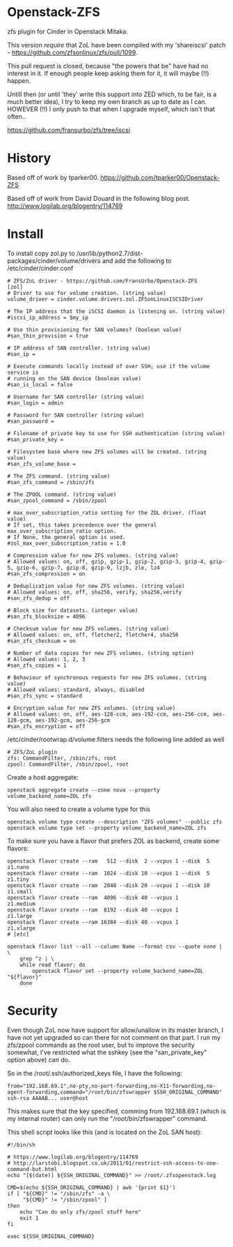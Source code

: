 Openstack-ZFS
=============

zfs plugin for Cinder in Openstack Mitaka.

This version _require_ that ZoL have been compiled with my
'shareiscsi' patch - https://github.com/zfsonlinux/zfs/pull/1099.

This pull request is closed, because "the powers that be" have
had no interest in it. If enough people keep asking them for it,
it will maybe (!!) happen.

Untill then (or until 'they' write this support into ZED which,
to be fair, is a much better idea), I try to keep my own branch
as up to date as I can. HOWEVER (!!) I only push to that when
I upgrade myself, which isn't that often..

  https://github.com/fransurbo/zfs/tree/iscsi

# History

Based off of work by tparker00. https://github.com/tparker00/Openstack-ZFS

Based off of work from David Douard in the following blog post. http://www.logilab.org/blogentry/114769

# Install

To install copy zol.py to /usr/lib/python2.7/dist-packages/cinder/volume/drivers and add the following to /etc/cinder/cinder.conf

```
# ZFS/ZoL driver - https://github.com/FransUrbo/Openstack-ZFS  
[zol]
# Driver to use for volume creation. (string value)
volume_driver = cinder.volume.drivers.zol.ZFSonLinuxISCSIDriver

# The IP address that the iSCSI daemon is listening on. (string value)
#iscsi_ip_address = $my_ip

# Use thin provisioning for SAN volumes? (boolean value)
#san_thin_provision = true

# IP address of SAN controller. (string value)
#san_ip = 

# Execute commands locally instead of over SSH; use if the volume service is
# running on the SAN device (boolean value)
#san_is_local = false

# Username for SAN controller (string value)
#san_login = admin

# Password for SAN controller (string value)
#san_password =

# Filename of private key to use for SSH authentication (string value)
#san_private_key =

# Filesystem base where new ZFS volumes will be created. (string value)
#san_zfs_volume_base = 

# The ZFS command. (string value)
#san_zfs_command = /sbin/zfs

# The ZPOOL command. (string value)
#san_zpool_command = /sbin/zpool

# max_over_subscription_ratio setting for the ZOL driver. (float value)
# If set, this takes precedence over the general max_over_subscription_ratio option.
# If None, the general option is used.
#zol_max_over_subscription_ratio = 1.0

# Compression value for new ZFS volumes. (string value)
# Allowed values: on, off, gzip, gzip-1, gzip-2, gzip-3, gzip-4, gzip-5, gzip-6, gzip-7, gzip-8, gzip-9, lzjb, zle, lz4
#san_zfs_compression = on

# Deduplication value for new ZFS volumes. (string value)
# Allowed values: on, off, sha256, verify, sha256,verify
#san_zfs_dedup = off

# Block size for datasets. (integer value)
#san_zfs_blocksize = 4096

# Checksum value for new ZFS volumes. (string value)
# Allowed values: on, off, fletcher2, fletcher4, sha256
#san_zfs_checksum = on

# Number of data copies for new ZFS volumes. (string option)
# Allowed values: 1, 2, 3
#san_zfs_copies = 1

# Behaviour of synchronous requests for new ZFS volumes. (string value)
# Allowed values: standard, always, disabled
#san_zfs_sync = standard

# Encryption value for new ZFS volumes. (string value)
# Allowed values: on, off, aes-128-ccm, aes-192-ccm, aes-256-ccm, aes-128-gcm, aes-192-gcm, aes-256-gcm
#san_zfs_encryption = off
```

/etc/cinder/rootwrap.d/volume.filters needs the following line added as well  

```
# ZFS/ZoL plugin
zfs: CommandFilter, /sbin/zfs, root
zpool: CommandFilter, /sbin/zpool, root
```

Create a host aggregate:

```
openstack aggregate create --zone nova --property volume_backend_name=ZOL zfs
```

You will also need to create a volume type for this

```
openstack volume type create --description "ZFS volumes" --public zfs  
openstack volume type set --property volume_backend_name=ZOL zfs  
```

To make sure you have a flavor that prefers ZOL as backend, create
some flavors:

```
openstack flavor create --ram   512 --disk  2 --vcpus 1 --disk  5 z1.nano
openstack flavor create --ram  1024 --disk 10 --vcpus 1 --disk  5 z1.tiny
openstack flavor create --ram  2048 --disk 20 --vcpus 1 --disk 10 z1.small
openstack flavor create --ram  4096 --disk 40 --vcpus 1           z1.medium
openstack flavor create --ram  8192 --disk 40 --vcpus 1           z1.large
openstack flavor create --ram 16384 --disk 40 --vcpus 1           z1.xlarge
# [etc]

openstack flavor list --all --column Name --format csv --quote none | \
    grep ^z | \
    while read flavor; do
        openstack flavor set --property volume_backend_name=ZOL "${flavor}"
    done
```

# Security

Even though ZoL now have support for allow/unallow in its master branch,
I have not yet upgraded so can there for not comment on that part. I
run my zfs/zpool commands as the root user, but to improve the security
somewhat, I've restricted what the sshkey (see the "san_private_key"
option above) can do.

So in the /root/.ssh/authorized_keys file, I have the following:

```
from="192.168.69.1",no-pty,no-port-forwarding,no-X11-forwarding,no-agent-forwarding,command="/root/bin/zfswrapper $SSH_ORIGINAL_COMMAND" ssh-rsa AAAAB... user@host
```

This makes sure that the key specified, comming from 192.168.69.1 (which
is my internal router) can only run the "/root/bin/zfswrapper"
command.

This shell script looks like this (and is located on the ZoL SAN host):

```
#!/bin/sh

# https://www.logilab.org/blogentry/114769
# http://larstobi.blogspot.co.uk/2011/01/restrict-ssh-access-to-one-command-but.html
echo "[$(date)] ${SSH_ORIGINAL_COMMAND}" >> /root/.zfsopenstack.log

CMD=$(echo ${SSH_ORIGINAL_COMMAND} | awk '{print $1}')
if [ "${CMD}" != "/sbin/zfs" -a \
     "${CMD}" != "/sbin/zpool" ]
then
    echo "Can do only zfs/zpool stuff here"
    exit 1
fi

exec ${SSH_ORIGINAL_COMMAND}
```
